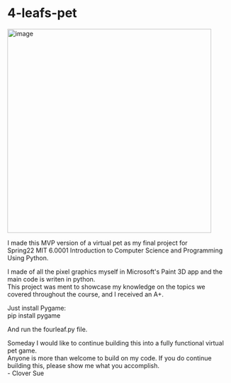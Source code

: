 # 4-leafs-pet   
   
   
<img width="460" alt="image" src="https://user-images.githubusercontent.com/105990331/176726265-7e303944-d833-4511-b239-506f1b40bb51.png">   
   
     
I made this MVP version of a virtual pet as my final project for    
Spring22 MIT 6.0001 Introduction to Computer Science and Programming Using Python.   
    
I made of all the pixel graphics myself in Microsoft's Paint 3D app and the main code is writen in python.   
This project was ment to showcase my knowledge on the topics we covered throughout the course, and I received an A+.

Just install Pygame:   
pip install pygame   
   
And run the fourleaf.py file.   
   
   Someday I would like to continue building this into a fully functional virtual pet game.    
   Anyone is more than welcome to build on my code. If you do continue building this, please show me what you accomplish.   
        - Clover Sue

